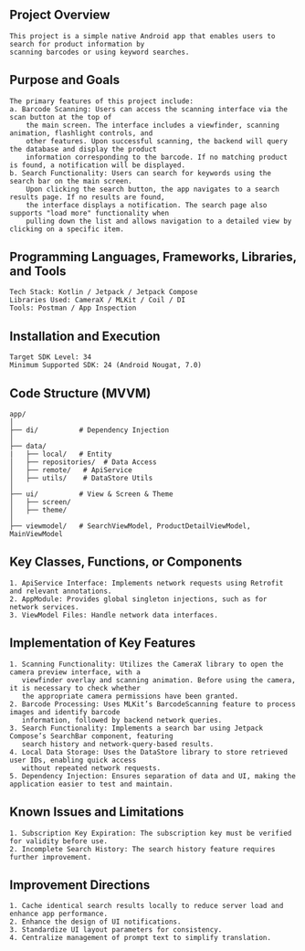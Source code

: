 
## Project Overview
    This project is a simple native Android app that enables users to search for product information by 
    scanning barcodes or using keyword searches.

## Purpose and Goals
    The primary features of this project include:
    a. Barcode Scanning: Users can access the scanning interface via the scan button at the top of 
        the main screen. The interface includes a viewfinder, scanning animation, flashlight controls, and 
        other features. Upon successful scanning, the backend will query the database and display the product 
        information corresponding to the barcode. If no matching product is found, a notification will be displayed.
    b. Search Functionality: Users can search for keywords using the search bar on the main screen. 
        Upon clicking the search button, the app navigates to a search results page. If no results are found, 
        the interface displays a notification. The search page also supports "load more" functionality when 
        pulling down the list and allows navigation to a detailed view by clicking on a specific item.

## Programming Languages, Frameworks, Libraries, and Tools
    Tech Stack: Kotlin / Jetpack / Jetpack Compose
    Libraries Used: CameraX / MLKit / Coil / DI
    Tools: Postman / App Inspection

## Installation and Execution
    Target SDK Level: 34
    Minimum Supported SDK: 24 (Android Nougat, 7.0)

## Code Structure (MVVM)
    app/
    │
    ├── di/          # Dependency Injection
    │
    ├── data/
    |   ├── local/   # Entity
    │   ├── repositories/  # Data Access
    │   ├── remote/   # ApiService
    │   ├── utils/    # DataStore Utils
    │
    ├── ui/          # View & Screen & Theme
    │   ├── screen/
    │   ├── theme/
    │
    ├── viewmodel/   # SearchViewModel, ProductDetailViewModel, MainViewModel

##  Key Classes, Functions, or Components
    1. ApiService Interface: Implements network requests using Retrofit and relevant annotations.
    2. AppModule: Provides global singleton injections, such as for network services.
    3. ViewModel Files: Handle network data interfaces.

## Implementation of Key Features
    1. Scanning Functionality: Utilizes the CameraX library to open the camera preview interface, with a 
       viewfinder overlay and scanning animation. Before using the camera, it is necessary to check whether 
       the appropriate camera permissions have been granted.
    2. Barcode Processing: Uses MLKit’s BarcodeScanning feature to process images and identify barcode 
       information, followed by backend network queries.
    3. Search Functionality: Implements a search bar using Jetpack Compose’s SearchBar component, featuring
       search history and network-query-based results.
    4. Local Data Storage: Uses the DataStore library to store retrieved user IDs, enabling quick access 
       without repeated network requests.
    5. Dependency Injection: Ensures separation of data and UI, making the application easier to test and maintain.

## Known Issues and Limitations
    1. Subscription Key Expiration: The subscription key must be verified for validity before use. 
    2. Incomplete Search History: The search history feature requires further improvement.

## Improvement Directions
    1. Cache identical search results locally to reduce server load and enhance app performance. 
    2. Enhance the design of UI notifications. 
    3. Standardize UI layout parameters for consistency. 
    4. Centralize management of prompt text to simplify translation.